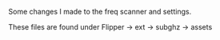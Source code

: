 Some changes I made to the freq scanner and settings.

These files are found under Flipper -> ext -> subghz -> assets
